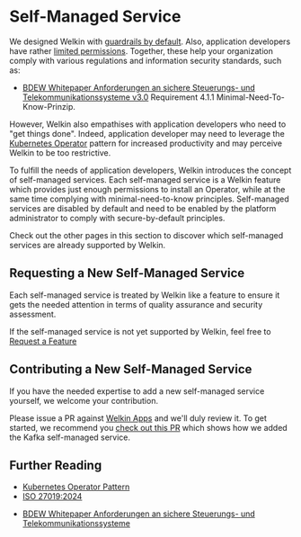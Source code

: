 # Self-Managed Service

We designed Welkin with [guardrails by default](../safeguards/index.md).
Also, application developers have rather [limited permissions](../demarcation.md).
Together, these help your organization comply with various regulations and information security standards, such as:

<!-- vale off -->
- [BDEW Whitepaper Anforderungen an sichere Steuerungs- und Telekommunikationssysteme v3.0](https://www.bdew.de/media/documents/BDEW-OE-VSE-Whitepaper-3.0.pdf) Requirement 4.1.1 Minimal-Need-To-Know-Prinzip.
<!-- vale on -->

However, Welkin also empathises with application developers who need to "get things done".
Indeed, application developer may need to leverage the [Kubernetes Operator](https://kubernetes.io/docs/concepts/extend-kubernetes/operator/) pattern for increased productivity and may perceive Welkin to be too restrictive.

To fulfill the needs of application developers, Welkin introduces the concept of self-managed services.
Each self-managed service is a Welkin feature which provides just enough permissions to install an Operator, while at the same time complying with minimal-need-to-know principles.
Self-managed services are disabled by default and need to be enabled by the platform administrator to comply with secure-by-default principles.

Check out the other pages in this section to discover which self-managed services are already supported by Welkin.

## Requesting a New Self-Managed Service

Each self-managed service is treated by Welkin like a feature to ensure it gets the needed attention in terms of quality assurance and security assessment.

If the self-managed service is not yet supported by Welkin, feel free to [Request a Feature](../../request-a-feature.md)

## Contributing a New Self-Managed Service

If you have the needed expertise to add a new self-managed service yourself, we welcome your contribution.

Please issue a PR against [Welkin Apps](https://github.com/elastisys/compliantkubernetes-apps) and we'll duly review it.
To get started, we recommend you [check out this PR](https://github.com/elastisys/compliantkubernetes-apps/pull/1886/files) which shows how we added the Kafka self-managed service.

## Further Reading

- [Kubernetes Operator Pattern](https://kubernetes.io/docs/concepts/extend-kubernetes/operator/)
- [ISO 27019:2024](https://www.iso.org/standard/85056.html)
<!-- vale off -->
- [BDEW Whitepaper Anforderungen an sichere Steuerungs- und Telekommunikationssysteme](https://www.bdew.de/media/documents/BDEW-OE-VSE-Whitepaper-3.0.pdf)
<!-- vale on -->
